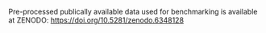 Pre-processed publically available data used for benchmarking is available at ZENODO: https://doi.org/10.5281/zenodo.6348128
